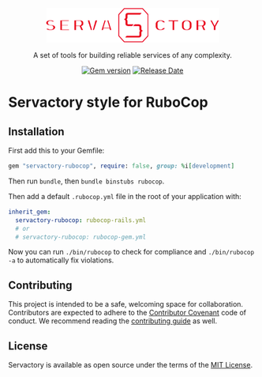 <p align="center">
  <a href="https://servactory.com" target="_blank">
    <picture>
      <source media="(prefers-color-scheme: dark)" srcset="https://raw.githubusercontent.com/servactory/servactory/main/.github/logo-dark.svg">
      <source media="(prefers-color-scheme: light)" srcset="https://raw.githubusercontent.com/servactory/servactory/main/.github/logo-light.svg">
      <img alt="Servactory" src="https://raw.githubusercontent.com/servactory/servactory/main/.github/logo-light.svg" width="350" height="70" style="max-width: 100%;">
    </picture>
  </a>
</p>

<p align="center">
  A set of tools for building reliable services of any complexity.
</p>

<p align="center">
  <a href="https://rubygems.org/gems/servactory"><img src="https://img.shields.io/gem/v/servactory?logo=rubygems&logoColor=fff" alt="Gem version"></a>
  <a href="https://github.com/servactory/servactory/releases"><img src="https://img.shields.io/github/release-date/servactory/servactory" alt="Release Date"></a>
</p>

# Servactory style for RuboCop

## Installation

First add this to your Gemfile:

```ruby
gem "servactory-rubocop", require: false, group: %i[development]
```

Then run `bundle`, then `bundle binstubs rubocop`.

Then add a default `.rubocop.yml` file in the root of your application with:

```yml
inherit_gem:
  servactory-rubocop: rubocop-rails.yml
  # or
  # servactory-rubocop: rubocop-gem.yml
```

Now you can run `./bin/rubocop` to check for compliance and `./bin/rubocop -a` to automatically fix violations.


## Contributing

This project is intended to be a safe, welcoming space for collaboration. 
Contributors are expected to adhere to the [Contributor Covenant](http://contributor-covenant.org) code of conduct. 
We recommend reading the [contributing guide](https://servactory.com/CONTRIBUTING) as well.

## License

Servactory is available as open source under the terms of the [MIT License](http://opensource.org/licenses/MIT).
